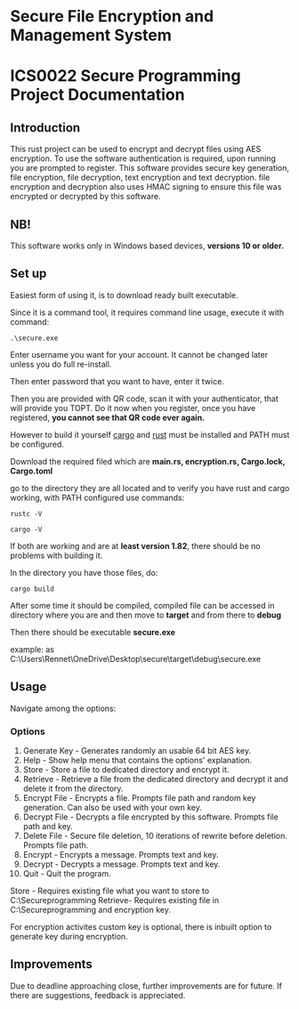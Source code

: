 # Secure File Encryption and Management System
# ICS0022 Secure Programming Project Documentation

## Introduction
This rust project can be used to encrypt and decrypt files using AES encryption. To use the software authentication is required, upon running you are prompted to register. This software provides secure key generation, file encryption, file decryption, text encryption and text decryption. file encryption and decryption also uses HMAC signing to ensure this file was encrypted or decrypted by this software.

## NB!
This software works only in Windows based devices, **versions 10 or older.**

## Set up

Easiest form of using it, is to download ready built executable.

Since it is a command tool, it requires command line usage, execute it with command:
```
.\secure.exe
```
Enter username you want for your account. It cannot be changed later unless you do full re-install.

Then enter password that you want to have, enter it twice.

Then you are provided with QR code, scan it with your authenticator, that will provide you TOPT. Do it now when you register, once you have registered, **you cannot see that QR code ever again.**



However to build it yourself
[cargo](https://doc.rust-lang.org/cargo/) and [rust](https://www.rust-lang.org/tools/install) must be installed and PATH must be configured.

Download the required filed which are **main.rs, encryption.rs, Cargo.lock, Cargo.toml**

go to the directory they are all located and to verify you have rust and
cargo working, with PATH configured use commands:
```
rustc -V
```
```
cargo -V
```

If both are working and are at **least version 1.82**, there should be no problems with building it.

In the directory you have those files, do:
```
cargo build
```

After some time it should be compiled, compiled file can be accessed in directory where you are and then move to **target** and from there to **debug**

Then there should be executable **secure.exe**

example: as C:\Users\Rennet\OneDrive\Desktop\secure\target\debug\secure.exe

## Usage

Navigate among the options:

### Options


1. Generate Key                - Generates randomly an usable 64 bit AES  key.
2. Help                        - Show help menu that contains the options' explanation.
3. Store                       - Store a file to dedicated directory and encrypt it.
4. Retrieve                    - Retrieve a file from the dedicated directory and decrypt it and delete it from the directory.
5. Encrypt File                - Encrypts a file. Prompts file path and random key generation. Can also be used with your own key.
6. Decrypt File                - Decrypts a file encrypted by this software. Prompts file path and key.
7. Delete File                 - Secure file deletion, 10 iterations of rewrite before deletion. Prompts file path.
8. Encrypt                     - Encrypts a message. Prompts text and key.
9. Decrypt                     - Decrypts a message. Prompts text and key.
10. Quit                        - Quit the program.

Store - Requires existing file what you want to store to C:\Secureprogramming
Retrieve- Requires existing file in C:\Secureprogramming and encryption key.

For encryption activites custom key is optional, there is inbuilt option to generate key during encryption.

## Improvements

Due to deadline approaching close, further improvements are for future. If there are suggestions, feedback is appreciated.